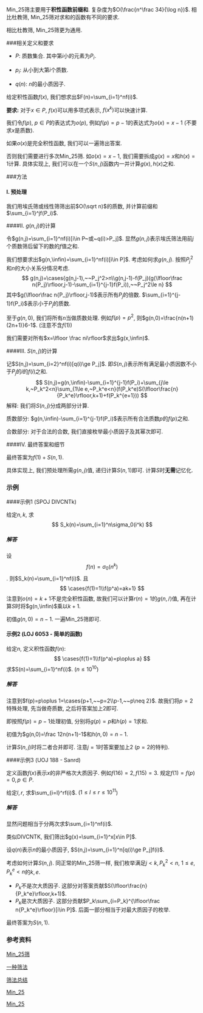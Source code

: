 Min_25筛主要用于**积性函数前缀和**. 复杂度为$O(\frac{n^\frac 34}{\log n})$. 相比杜教筛, Min_25筛对求和的函数有不同的要求.

相比杜教筛, Min_25筛更为通用.

###相关定义和要求

* $P$: 质数集合. 其中第$i$小的元素为$P_i$.

* $p_i$: 从小到大第$i$个质数.

* $q(n)$: $n$的最小质因子.

给定积性函数$f(x)$, 我们想求出$F(n)=\sum_{i=1}^nf(i)$.

**要求:** 对于$x\in P$, $f(x)$可以用多项式表示, $f(x^k)$可以快速计算.

我们令$f(p),~p\in P$的表达式为$o(p)$, 例如$f(p)=p-1$的表达式为$o(x)=x-1$ (不要求$x$是质数).

如果$o(x)$是完全积性函数, 我们可以一遍筛出答案.

否则我们需要进行多次Min_25筛. 如$o(x)=x-1$, 我们需要拆成$g(x)=x$和$h(x)=1$计算. 具体实现上, 我们可以在一个$S(n,j)$函数内一并计算$g(x),h(x)$之和.



###方法

#### I. 预处理

我们用埃氏筛或线性筛筛出前$O(\sqrt n)$的质数, 并计算前缀和$\sum_{i=1}^jf(P_i)$.



####II. $g(n,j)$的计算 

令$g(n,j)=\sum_{i=1}^nf(i)[i\in P~或~q(i)>P_j]$. 显然$g(n,j)$表示埃氏筛法用前$j$个质数筛后留下的数的$f$值之和.

我们想要求出$g(n,\infin)=\sum_{i=1}^nf(i)[i\in P]$. 考虑如何求$g(n,j)$. 按照$P_j^2$和$n$的大小关系分情况考虑.
$$
g(n,j)=\cases{g(n,j-1),~~P_j^2>n\\g(n,j-1)-f(P_j)(g(\lfloor\frac n{P_j}\rfloor,j-1)-\sum_{i=1}^{j-1}f(P_i)),~~P_j^2\le n}
$$
其中$g(\lfloor\frac n{P_j}\rfloor,j-1)$表示所有$P_j$的倍数. $\sum_{i=1}^{j-1}f(P_i)$表示小于$P_j$的质数.

至于$g(n,0)$, 我们将所有$n$当做质数处理. 例如$f(p)=p^2$, 则$g(n,0)=\frac{n(n+1)(2n+1)}6-1$. (注意不含$f(1)$)

我们需要对所有$x=\lfloor \frac ni\rfloor$求出$g(x,\infin)$.



####III. $S(n,j)$的计算

记$S(n,j)=\sum_{i=2}^nf(i)[q(i)\ge P_j]$. 即$S(n,j)$表示所有满足最小质因数不小于$P_j$的$i$的$f(i)$之和.
$$
S(n,j)=g(n,\infin)-\sum_{i=1}^{j-1}f(P_i)+\sum_{j\le k,~P_k^2<n}\sum_{1\le e,~P_k^e<n}(f(P_k^e)S(\lfloor\frac{n}{P_k^e}\rfloor,k+1)+f(P_k^{e+1}))
$$
解释: 我们将$S(n,j)$分成两部分计算.

质数部分: $g(n,\infin)-\sum_{i=1}^{j-1}f(P_i)$表示所有合法质数$p$的$f(p)$之和.

合数部分: 对于合法的合数, 我们直接枚举最小质因子及其幂次即可.



####IV. 最终答案和细节

最终答案为$f(1)+S(n,1)$.

具体实现上, 我们预处理所需$g(n,j)$值, 递归计算$S(n,1)$即可. 计算$S$时**无需**记忆化.



### 示例

####示例1 (SPOJ DIVCNTk)

给定$n,k$, 求
$$
S_k(n)=\sum_{i=1}^n\sigma_0(i^k)
$$

##### 解答

设$$f(n)=\sigma_0(n^k)$$. 则$S_k(n)=\sum_{i=1}^nf(i)$. 且
$$
\cases{f(1)=1\\f(p^a)=ak+1}
$$
注意到$o(n)=k+1$不是完全积性函数, 故我们可以计算$r(n)=1$的$g(n,/)$值, 再在计算$S$时将$g(n,\infin)$乘以$k+1$.

初值$g(n,0)=n-1$. 一遍Min_25筛即可.



#### 示例2 (LOJ 6053 - 简单的函数)

给定$n$, 定义积性函数$f(n)$:
$$
\cases{f(1)=1\\f(p^a)=p\oplus a}
$$
求$S(n)=\sum_{i=1}^nf(i)$. $(n\le 10^{10})$

##### 解答

注意到$f(p)=p\oplus 1=\cases{p+1,~~p=2\\p-1,~~p\neq 2}$. 故我们将$p=2$特殊处理, 先当做奇质数, 之后将答案加上$2$即可.

即按照$f(p)=p-1$处理初值, 分别将$g(p)=p$和$h(p)=1$求和.

初值为$g(n,0)=\frac 12n(n+1)-1$和$h(n,0)=n-1$.

计算$S(n,j)$时将二者合并即可. 注意$j=1$时答案要加上$2$ ($p=2$的特判).



####示例3 (UOJ 188 - Sanrd)

定义函数$f(x)$表示$x$的非严格次大质因子. 例如$f(16)=2,f(15)=3$. 规定$f(1)=f(p)=0,p\in P$.

给定$l,r$, 求$\sum_{i=l}^rf(i)$. ($1\le l\le r\le 10^{11}$)

##### 解答

显然问题相当于分两次求$\sum_{i=1}^nf(i)$.

类似DIVCNTK, 我们筛出$g(x)=\sum_{i=1}^x[x\in P]$.

设$q(n)$表示$n$的最小质因子, $S(n,j)=\sum_{i=1}^n[q(i)\ge P_j]f(i)$.

考虑如何计算$S(n,j)$. 同正常的Min_25筛一样, 我们枚举满足$j<k,P_k^2<n,~1\le e,P_k^e<n$的$k,e$.

* $P_k$不是次大质因子. 这部分对答案贡献$S(\lfloor\frac{n}{P_k^e}\rfloor,k+1)$.
* $P_k$是次大质因子. 这部分贡献$P_k\sum_{i=P_k}^{\lfloor\frac n{P_k^e}\rfloor}[i\in P]$. 后面一部分相当于对最大质因子的枚举.

最终答案为$S(n,1)$.



### 参考资料

[Min_25筛](https://www.cnblogs.com/zhoushuyu/p/9187319.html)

[一种筛法](http://www.cnblogs.com/zzqsblog/p/8302815.html)

[筛法总结](https://blog.csdn.net/WAautomaton/article/details/82667522)

[Min_25](https://www.cnblogs.com/cjyyb/p/9185093.html)

[Min_25](https://www.cnblogs.com/zbh2047/p/8552551.html)

